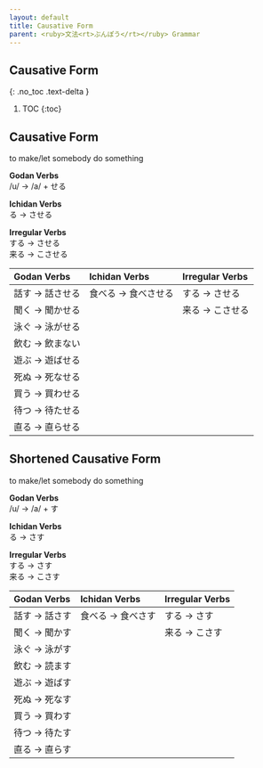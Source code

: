 ```yaml
---
layout: default
title: Causative Form
parent: <ruby>文法<rt>ぶんぽう</rt></ruby> Grammar
---
```


## Causative Form
{: .no_toc .text-delta }

1. TOC
{:toc}

## Causative Form
to make/let somebody do something

**Godan Verbs**  
/u/ → /a/ + せる

**Ichidan Verbs**  
る → させる

**Irregular Verbs**  
する → させる  
来る → こさせる

| Godan Verbs     | Ichidan Verbs       | Irregular Verbs |
|:--------------- |:------------------- |:--------------- |
| 話す → 話させる | 食べる → 食べさせる | する → させる   |
| 聞く → 聞かせる |                     | 来る → こさせる |
| 泳ぐ → 泳がせる |                     |                 |
| 飲む → 飲まない |                     |                 |
| 遊ぶ → 遊ばせる |                     |                 |
| 死ぬ → 死なせる |                     |                 |
| 買う → 買わせる |                     |                 |
| 待つ → 待たせる |                     |                 |
| 直る → 直らせる |                     |                 |

## Shortened Causative Form
to make/let somebody do something

**Godan Verbs**  
/u/ → /a/ + す

**Ichidan Verbs**  
る → さす

**Irregular Verbs**  
する → さす  
来る → こさす

| Godan Verbs   | Ichidan Verbs     | Irregular Verbs |
|:------------- |:----------------- |:--------------- |
| 話す → 話さす | 食べる → 食べさす | する → さす     |
| 聞く → 聞かす |                   | 来る → こさす   |
| 泳ぐ → 泳がす |                   |                 |
| 飲む → 読ます |                   |                 |
| 遊ぶ → 遊ばす |                   |                 |
| 死ぬ → 死なす |                   |                 |
| 買う → 買わす |                   |                 |
| 待つ → 待たす |                   |                 |
| 直る → 直らす |                   |                 |
